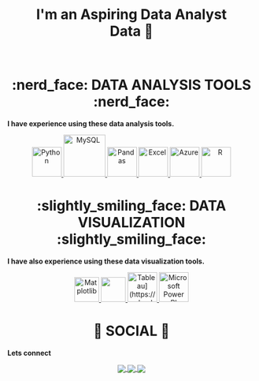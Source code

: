 <div align="center">
  <h1 align="center"> I'm an Aspiring Data Analyst <br> Data 👋 </h1>
</div>
<br>

<div align="center">
  <h1 align="center"> :nerd_face: DATA ANALYSIS TOOLS :nerd_face: </h1>
</div>

<b>I have experience using these data analysis tools.</b>
<p align="center">
  <a href="https://www.w3schools.com/" onclick="window.open('https://www.w3schools.com/', '_self');">
    <img src="https://www.python.org/static/community_logos/python-logo.png" alt="Python" height="60"/>
  </a>
  <a href="#" target="_blank">
    <img src="https://www.mysql.com/common/logos/logo-mysql-170x115.png" alt="MySQL" height="85"/>
  </a>
  <a href="#" target="_blank">
    <img src="https://upload.wikimedia.org/wikipedia/commons/thumb/e/ed/Pandas_logo.svg/2560px-Pandas_logo.svg.png" alt="Pandas" height="60"/>
  </a>
  <a href="#" target="_blank">
    <img src="https://upload.wikimedia.org/wikipedia/commons/thumb/3/34/Microsoft_Office_Excel_%282019%E2%80%93present%29.svg/512px-Microsoft_Office_Excel_%282019%E2%80%93present%29.svg.png" alt="Excel" height="60"/>
  </a>
  <a href="#" target="_blank">
    <img src="https://upload.wikimedia.org/wikipedia/commons/thumb/a/a8/Microsoft_Azure_Logo.svg/187px-Microsoft_Azure_Logo.svg.png" alt="Azure" height="60"/>
  </a>
  <a href="#" target="_blank">
    <img src="https://www.r-project.org/logo/Rlogo.png" alt="R" height="60"/>
  </a>
</p>

<div align="center">
  <h1 align="center"> :slightly_smiling_face: DATA VISUALIZATION :slightly_smiling_face: </h1>
</div>

<b>I have also experience using these data visualization tools.</b>

<p align="center">
  <a href="#" target="_blank">
    <img src="https://matplotlib.org/stable/_images/sphx_glr_logos2_003.png" alt="Matplotlib" height="50"/>
  </a>
  <a href="#" target="_blank">
    <img src="https://seaborn.pydata.org/_static/logo-wide-lightbg.svg" height="50"/>
  </a>
  <!-- Fix the URL below to point to the correct location -->
  <a href="#" target="_blank">
    <img src="[https://github.com/yusufsjustit/yusufsjustit/assets/125282550/9005adc8-3771-428e-84b5-dfb116ae45b9" alt="Tableau](https://upload.wikimedia.org/wikipedia/en/thumb/0/06/Tableau_logo.svg/1920px-Tableau_logo.svg.png)" height="60"/>
  </a>
  <a href="#" target="_blank">
    <img src="https://insightsoftware.com/wp-content/uploads/2018/03/blog-microsoft-power-bi-solid-color.jpg" alt="Microsoft Power BI" height="60"/>
  </a>
</p>

<div align="center">
  <h1 align="center"> 👨 SOCIAL 👩 </h1>
</div>

<b>Lets connect</b>

<p align="center">
  <a href="">
    <img align="center" src="https://img.shields.io/badge/linkedin-%230077B5.svg?&style=for-the-badge&logo=linkedin&logoColor=white" />
  </a>

  <a href="">
    <img align="center" src="https://upload.wikimedia.org/wikipedia/en/thumb/0/06/Tableau_logo.svg/1920px-Tableau_logo.svg.png"  />
  </a>

  <a href="mailto:">
    <img align="center" src="https://img.shields.io/badge/gmail-f1f2f6.svg?&style=for-the-badge&logo=gmail&logoColor=red"  />
  </a>
</p>
